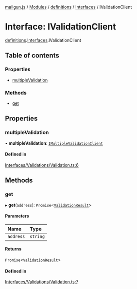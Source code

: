 [mailgun.js](../README.md) / [Modules](../modules.md) / [definitions](../modules/definitions.md) / [Interfaces](../modules/definitions.Interfaces.md) / IValidationClient

# Interface: IValidationClient

[definitions](../modules/definitions.md).[Interfaces](../modules/definitions.Interfaces.md).IValidationClient

## Table of contents

### Properties

- [multipleValidation](definitions.Interfaces.IValidationClient.md#multiplevalidation)

### Methods

- [get](definitions.Interfaces.IValidationClient.md#get)

## Properties

### multipleValidation

• **multipleValidation**: [`IMultipleValidationClient`](definitions.Interfaces.IMultipleValidationClient.md)

#### Defined in

[Interfaces/Validations/Validation.ts:6](https://github.com/mailgun/mailgun.js/blob/d73f136/lib/Interfaces/Validations/Validation.ts#L6)

## Methods

### get

▸ **get**(`address`): `Promise`\<[`ValidationResult`](../modules/definitions.md#validationresult)\>

#### Parameters

| Name | Type |
| :------ | :------ |
| `address` | `string` |

#### Returns

`Promise`\<[`ValidationResult`](../modules/definitions.md#validationresult)\>

#### Defined in

[Interfaces/Validations/Validation.ts:7](https://github.com/mailgun/mailgun.js/blob/d73f136/lib/Interfaces/Validations/Validation.ts#L7)
